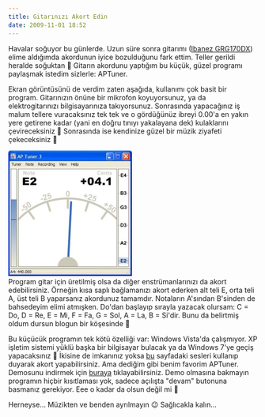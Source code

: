 ```yaml
---
title: Gitarınızı Akort Edin
date: 2009-11-01 18:52
---
```


Havalar soğuyor bu günlerde. Uzun süre sonra gitarımı ([Ibanez GRG170DX](http://www.ibanez.com/ElectricGuitars/model-GRG170DX)) elime aldığımda akordunun iyice bozulduğunu fark ettim. Teller gerildi heralde soğuktan 🙂 Gitarın akordunu yaptığım bu küçük, güzel programı paylaşmak istedim sizlerle: APTuner.

<!--more-->
Ekran görüntüsünü de verdim zaten aşağıda, kullanımı çok basit bir program. Gitarınızın önüne bir mikrofon koyuyorsunuz, ya da elektrogitarınızı bilgisayarınıza takıyorsunuz. Sonrasında yapacağınız iş malum tellere vuracaksınız tek tek ve o gördüğünüz ibreyi 0.00'a en yakın yere getirene kadar (yani en doğru tınıyı yakalayana dek) kulaklarını çevireceksiniz 🙂 Sonrasında ise kendinize güzel bir müzik ziyafeti çekeceksiniz 🙂

![aptuner](/uploads/2009/11/aptuner.jpg)  
Program gitar için üretilmiş olsa da diğer enstrümanlarınızı da akort edebilirsiniz. Örneğin kısa saplı bağlamanızı akort ederken alt teli E, orta teli A, üst teli B yaparsanız akordunuz tamamdır. Notaların A'sından B'sinden de bahsedeyim elimi atmışken. Do'dan başlayıp sırayla yazacak olursam: C = Do, D = Re, E = Mi, F = Fa, G = Sol, A = La, B = Si'dir. Bunu da belirtmiş oldum dursun blogun bir köşesinde 🙂

Bu küçücük programın tek kötü özelliği var: Windows Vista'da çalışmıyor. XP işletim sistemi yüklü başka bir bilgisayar bulacak ya da Windows 7'ye geçiş yapacaksınız 🙂 İkisine de imkanınız yoksa [bu](http://www.chordbook.com/guitartuner.php) sayfadaki sesleri kullanıp duyarak akort yapabilirsiniz. Ama dediğim gibi benim favorim APTuner. Demosunu indirmek için [buraya](http://www.aptuner.com/cgi-bin/aptuner/ftp/apmain/APTunerInstall308.exe) tıklayabilirsiniz. Demo olmasına bakmayın programın hiçbir kısıtlaması yok, sadece açılışta "devam" butonuna basmanız gerekiyor. Eee o kadar da olsun değil mi 🙂

Herneyse... Müzikten ve benden ayrılmayın 😉
Sağlıcakla kalın...
